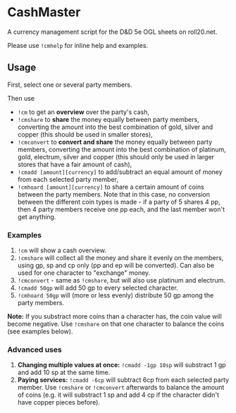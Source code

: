 # CashMaster

A currency management script for the D&D 5e OGL sheets on roll20.net.

Please use `!cmhelp` for inline help and examples.

## Usage

First, select one or several party members. 

Then use 

- `!cm` to get an
**overview** over the party's cash, 
- `!cmshare` to **share** the money equally
between party members, converting the amount into the best combination of gold, silver and copper (this should be used in smaller stores),
- `!cmconvert` to **convert and share** the money equally between party members, converting the amount into the best combination of platinum, gold, electrum, silver and copper (this should only be used in larger stores that have a fair amount of cash),
- `!cmadd [amount][currency]` to add/subtract an equal amount of money from each selected party member,
- `!cmhoard [amount][currency]` to share a certain amount of coins between the party members. Note that in this case, no conversion between the different coin types is made - if a party of 5 shares 4 pp, then 4 party members receive one pp each, and the last member won't get anything.

### Examples

1. `!cm` will show a cash overview.
2. `!cmshare` will collect all the money and share it evenly on the members, using gp, sp and cp only (pp and ep will be converted). Can also be used for one character to "exchange" money.
3. `!cmconvert` - same as `!cmshare`, but will also use platinum and electrum.
4. `!cmadd 50gp` will add 50 gp to every selected character.
5. `!cmhoard 50gp` will (more or less evenly) distribute 50 gp among the party members.

**Note:** If you substract more coins than a character has, the coin value will become negative. Use `!cmshare` on that one character to balance the coins (see examples below).

### Advanced uses

1. **Changing multiple values at once:** `!cmadd -1gp 10sp` will substract 1 gp and add 10 sp at the same time.
2. **Paying services:** `!cmadd -6cp` will subtract 6cp from each selected party member. Use `!cmshare` or `!cmconvert` afterwards to balance the amount of coins (e.g. it will substract 1 sp and add 4 cp if the character didn't have copper pieces before).
